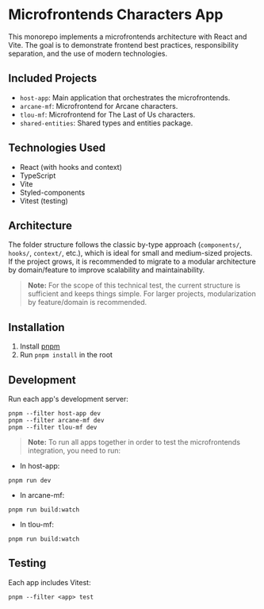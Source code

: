 # Microfrontends Characters App

This monorepo implements a microfrontends architecture with React and Vite. The goal is to demonstrate frontend best practices, responsibility separation, and the use of modern technologies.

## Included Projects

- `host-app`: Main application that orchestrates the microfrontends.
- `arcane-mf`: Microfrontend for Arcane characters.
- `tlou-mf`: Microfrontend for The Last of Us characters.
- `shared-entities`: Shared types and entities package.

## Technologies Used

- React (with hooks and context)
- TypeScript
- Vite
- Styled-components
- Vitest (testing)

## Architecture

The folder structure follows the classic by-type approach (`components/`, `hooks/`, `context/`, etc.), which is ideal for small and medium-sized projects. If the project grows, it is recommended to migrate to a modular architecture by domain/feature to improve scalability and maintainability.

> **Note:** For the scope of this technical test, the current structure is sufficient and keeps things simple. For larger projects, modularization by feature/domain is recommended.

## Installation

1. Install [pnpm](https://pnpm.io/)
2. Run `pnpm install` in the root

## Development

Run each app's development server:

```
pnpm --filter host-app dev
pnpm --filter arcane-mf dev
pnpm --filter tlou-mf dev
```

> **Note:** To run all apps together in order to test the microfrontends integration, you need to run:

- In host-app:
```
pnpm run dev
```

- In arcane-mf:
```
pnpm run build:watch
```

- In tlou-mf:
```
pnpm run build:watch
```

## Testing

Each app includes Vitest:

```
pnpm --filter <app> test
```